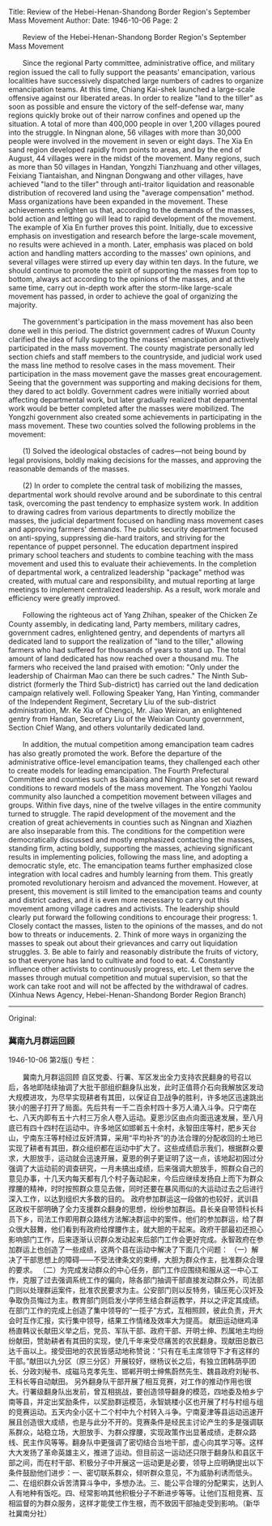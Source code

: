 Title: Review of the Hebei-Henan-Shandong Border Region's September Mass Movement
Author:
Date: 1946-10-06
Page: 2

　　Review of the Hebei-Henan-Shandong Border Region's September Mass Movement

　　Since the regional Party committee, administrative office, and military region issued the call to fully support the peasants' emancipation, various localities have successively dispatched large numbers of cadres to organize emancipation teams. At this time, Chiang Kai-shek launched a large-scale offensive against our liberated areas. In order to realize "land to the tiller" as soon as possible and ensure the victory of the self-defense war, many regions quickly broke out of their narrow confines and opened up the situation. A total of more than 400,000 people in over 1,200 villages poured into the struggle. In Ningnan alone, 56 villages with more than 30,000 people were involved in the movement in seven or eight days. The Xia En sand region developed rapidly from points to areas, and by the end of August, 44 villages were in the midst of the movement. Many regions, such as more than 50 villages in Handan, Yongzhi Tianzhuang and other villages, Feixiang Tiantaishan, and Ningnan Dongwang and other villages, have achieved "land to the tiller" through anti-traitor liquidation and reasonable distribution of recovered land using the "average compensation" method. Mass organizations have been expanded in the movement. These achievements enlighten us that, according to the demands of the masses, bold action and letting go will lead to rapid development of the movement. The example of Xia En further proves this point. Initially, due to excessive emphasis on investigation and research before the large-scale movement, no results were achieved in a month. Later, emphasis was placed on bold action and handling matters according to the masses' own opinions, and several villages were stirred up every day within ten days. In the future, we should continue to promote the spirit of supporting the masses from top to bottom, always act according to the opinions of the masses, and at the same time, carry out in-depth work after the storm-like large-scale movement has passed, in order to achieve the goal of organizing the majority.

　　The government's participation in the mass movement has also been done well in this period. The district government cadres of Wuxun County clarified the idea of fully supporting the masses' emancipation and actively participated in the mass movement. The county magistrate personally led section chiefs and staff members to the countryside, and judicial work used the mass line method to resolve cases in the mass movement. Their participation in the mass movement gave the masses great encouragement. Seeing that the government was supporting and making decisions for them, they dared to act boldly. Government cadres were initially worried about affecting departmental work, but later gradually realized that departmental work would be better completed after the masses were mobilized. The Yongzhi government also created some achievements in participating in the mass movement. These two counties solved the following problems in the movement:

　　(1) Solved the ideological obstacles of cadres—not being bound by legal provisions, boldly making decisions for the masses, and approving the reasonable demands of the masses.

　　(2) In order to complete the central task of mobilizing the masses, departmental work should revolve around and be subordinate to this central task, overcoming the past tendency to emphasize system work. In addition to drawing cadres from various departments to directly mobilize the masses, the judicial department focused on handling mass movement cases and approving farmers' demands. The public security department focused on anti-spying, suppressing die-hard traitors, and striving for the repentance of puppet personnel. The education department inspired primary school teachers and students to combine teaching with the mass movement and used this to evaluate their achievements. In the completion of departmental work, a centralized leadership "package" method was created, with mutual care and responsibility, and mutual reporting at large meetings to implement centralized leadership. As a result, work morale and efficiency were greatly improved.

　　Following the righteous act of Yang Zhihan, speaker of the Chicken Ze County assembly, in dedicating land, Party members, military cadres, government cadres, enlightened gentry, and dependents of martyrs all dedicated land to support the realization of "land to the tiller," allowing farmers who had suffered for thousands of years to stand up. The total amount of land dedicated has now reached over a thousand mu. The farmers who received the land praised with emotion: "Only under the leadership of Chairman Mao can there be such cadres." The Ninth Sub-district (formerly the Third Sub-district) has carried out the land dedication campaign relatively well. Following Speaker Yang, Han Yinting, commander of the Independent Regiment, Secretary Liu of the sub-district administration, Mr. Ke Xia of Chengci, Mr. Jiao Weiran, an enlightened gentry from Handan, Secretary Liu of the Weixian County government, Section Chief Wang, and others voluntarily dedicated land.

　　In addition, the mutual competition among emancipation team cadres has also greatly promoted the work. Before the departure of the administrative office-level emancipation teams, they challenged each other to create models for leading emancipation. The Fourth Prefectural Committee and counties such as Baixiang and Ningnan also set out reward conditions to reward models of the mass movement. The Yongzhi Yaolou community also launched a competition movement between villages and groups. Within five days, nine of the twelve villages in the entire community turned to struggle. The rapid development of the movement and the creation of great achievements in counties such as Ningnan and Xiazhen are also inseparable from this. The conditions for the competition were democratically discussed and mostly emphasized contacting the masses, standing firm, acting boldly, supporting the masses, achieving significant results in implementing policies, following the mass line, and adopting a democratic style, etc. The emancipation teams further emphasized close integration with local cadres and humbly learning from them. This greatly promoted revolutionary heroism and advanced the movement. However, at present, this movement is still limited to the emancipation teams and county and district cadres, and it is even more necessary to carry out this movement among village cadres and activists. The leadership should clearly put forward the following conditions to encourage their progress: 1. Closely contact the masses, listen to the opinions of the masses, and do not bow to threats or inducements. 2. Think of more ways in organizing the masses to speak out about their grievances and carry out liquidation struggles. 3. Be able to fairly and reasonably distribute the fruits of victory, so that everyone has land to cultivate and food to eat. 4. Constantly influence other activists to continuously progress, etc. Let them serve the masses through mutual competition and mutual supervision, so that the work can take root and will not be affected by the withdrawal of cadres. (Xinhua News Agency, Hebei-Henan-Shandong Border Region Branch)



<hr /> 

Original: 


### 冀南九月群运回顾

1946-10-06
第2版()
专栏：

　　冀南九月群运回顾
    自区党委、行署、军区发出全力支持农民翻身的号召以后，各地即陆续抽调了大批干部组织翻身队出发，此时正值蒋介石向我解放区发动大规模进攻，为尽早实现耕者有其田，以保证自卫战争的胜利，许多地区迅速跳出狭小的圈子打开了局面。先后共有一千二百余村四十多万人涌入斗争。只宁南在七、八天内即有五十六村三万余人卷入运动。夏恩沙区由点向面迅速发展，至八月底已有四十四村在运动中。许多地区如邯郸五十余村，永智田庄等村，肥乡天台山，宁南东汪等村经过反奸清算，采用“平均补齐”的办法合理的分配收回的土地已实现了耕者有其田，群众组织都在运动中扩大了。这些成绩启示我们，根据群众要求，大胆放手，运动就会迅速开展，夏恩的例子更证明了这一点，该地起初因过分强调了大运动前的调查研究，一月未搞出成绩，后来强调大胆放手，照群众自己的意见办事，十几天内每天都有几个村子轰动起来，今后应继续发扬自上而下为群众撑腰的精神，时时按照群众意见去做，同时还要在暴风雨似的大运动过去之后进行深入工作，以达到组织大多数的目的。
    政府参加群运这一段做的也较好，武训县区政权干部明确了全力支援群众翻身的思想，纷纷参加群运。县长亲自带领科长科员下乡，司法工作即用群众路线方法解决群运中的案件。他们的参加群运，给了群众很大鼓舞，他们看到有政府给撑腰作主，就大胆的干起来。政府干部最初还担心影响部门工作，后来逐渐认识群众发动起来后部门工作会更好完成。永智政府在参加群运上也创造了一些成绩，这两个县在运动中解决了下面几个问题：
    （一）解决了干部思想上的障碍——不受法律条文的束缚，大胆为群众作主，批准群众合理的要求。
    （二）为完成发动群众的中心任务，部门工作应围绕和服从这一中心工作，克服了过去强调系统工作的偏向，除各部门抽调干部直接发动群众外，司法部门则以处理群运案件，批准农民要求为主。公安部门则以反特务，镇压死心汉奸及争取伪员悔过为主。教育部门则启发小学师生结合群运教学，并以之评定其成绩。在部门工作的完成上创造了集中领导的“一揽子”方式，互相照顾，彼此负责，开大会时互作汇报，实行集中领导，结果工作情绪及效率大为提高。
    献田运动继鸡泽杨直韩议长献田义举之后，党员、军队干部、政府干部、开明士绅、烈属地主均纷纷献田，赞助耕者有其田的实现，使几千年来受尽痛苦的农民翻身。现献田总数已达千亩以上。接受田地的农民皆感动地称赞说：“只有在毛主席领导下才有这样的干部。”献田以九分区（原三分区）开展较好，继杨议长之后，有独立团韩荫亭团长、分政刘秘书、成磁马克孝先生、邯郸开明士绅焦蔚然先生、魏县政府刘秘书、王科长等自动献田。
    另外翻身队干部开展了相互竞赛，对工作的推动作用也很大。行署级翻身队出发前，曾互相挑战，要创造领导翻身的模范，四地委及柏乡宁南等县，并定出奖励条件，以奖励群运模范，永智姚楼小区也开展了村与村组与组的竞赛运动。五天内全小区十二个村中九个村转入斗争。宁南夏津等县运动迅速开展且创造很大成绩，也是与此分不开的。竞赛条件是经民主讨论产生的多是强调联系群众，站稳立场，大胆放手、为群众撑腰，实现政策作出显著成绩，走群众路线、民主作风等等。翻身队中更强调了密切结合当地干部，虚心向其学习等。这样大大发扬了革命英雄主义，推进了运动。但目前这一运动还只限于翻身队和县区干部之间，而在村干部、积极分子中开展这一运动更是必要，领导上应明确提出以下条件鼓励他们进步：一、密切联系群众，倾听群众意见，不为威胁利诱而低头。二、在组织群众诉苦清算斗争中，多想办法。三、能公平合理的分配果实，达到人人有地种有饭吃。四、经常影响其他积极分子不断进步等等。让他们互相竞赛、互相监督的为群众服务，这样才能使工作生根，而不致因干部抽走受到影响。（新华社冀南分社）
